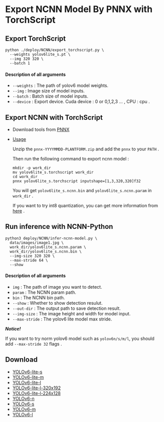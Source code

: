 # Export NCNN Model By PNNX with TorchScript

## Export TorchScript

```shell
python ./deploy/NCNN/export_torchscript.py \
  --weights yolov6lite_s.pt \
  --img 320 320 \
  --batch 1
```

#### Description of all arguments

- `--weights` : The path of yolov6 model weights.
- `--img` : Image size of model inputs.
- `--batch` : Batch size of model inputs.
- `--device` : Export device. Cuda device : 0 or 0,1,2,3 ... , CPU : cpu .

## Export NCNN with TorchScript

- Download tools from [PNNX](https://github.com/pnnx/pnnx/releases)
- [Usage](https://github.com/triple-Mu/ncnn/blob/master/tools/pnnx/README.md)

  Unzip the `pnnx-YYYYMMDD-PLANTFORM.zip` and add the `pnnx` to your `PATH` .

  Then run the following command to export ncnn model :

  ```shell
  mkdir -p work_dir
  mv yolov6lite_s.torchscript work_dir
  cd work_dir
  pnnx yolov6lite_s.torchscript inputshape=[1,3,320,320]f32
  ```

  You will get `yolov6lite_s.ncnn.bin` and `yolov6lite_s.ncnn.param` in `work_dir` .

  If you want to try int8 quantization, you can get more information from [here](https://github.com/Tencent/ncnn/blob/master/docs/how-to-use-and-FAQ/quantized-int8-inference.md) .

## Run inference with NCNN-Python

```shell
python3 deploy/NCNN/infer-ncnn-model.py \
  data/images/image1.jpg \
  work_dir/yolov6lite_s.ncnn.param \
  work_dir/yolov6lite_s.ncnn.bin \
  --img-size 320 320 \
  --max-stride 64 \
  --show
```

#### Description of all arguments

- `img` : The path of image you want to detect.
- `param` : The NCNN param path.
- `bin` : The NCNN bin path.
- `--show` : Whether to show detection resulut.
- `--out-dir` : The output path to save detection result.
- `--img-size` : The image height and width for model input.
- `--max-stride` : The yolov6 lite model max stride.

***Notice!***

If you want to try norm yolov6 model such as `yolov6n/s/m/l`, you should add `--max-stride 32` flags .


## Download

* [YOLOv6-lite-s]()
* [YOLOv6-lite-m]()
* [YOLOv6-lite-l]()
* [YOLOv6-lite-l-320x192]()
* [YOLOv6-lite-l-224x128]()
* [YOLOv6-n]()
* [YOLOv6-s]()
* [YOLOv6-m]()
* [YOLOv6-l]()
